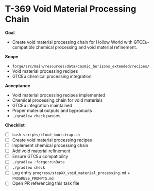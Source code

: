 # T-369 Void Material Processing Chain

**Goal**

- Create void material processing chain for Hollow World with GTCEu-compatible chemical processing and void material refinement.

**Scope**

- `forge/src/main/resources/data/cosmic_horizons_extended/recipes/`
- Void material processing recipes
- GTCEu chemical processing integration

**Acceptance**

- Void material processing recipes implemented
- Chemical processing chain for void materials
- GTCEu integration maintained
- Proper material outputs and byproducts
- `./gradlew check` passes

**Checklist**

- [ ] `bash scripts/cloud_bootstrap.sh`
- [ ] Create void material processing recipes
- [ ] Implement chemical processing chain
- [ ] Add void material refinement
- [ ] Ensure GTCEu compatibility
- [ ] `./gradlew :forge:runData`
- [ ] `./gradlew check`
- [ ] Log entry `progress/stepXX_void_material_processing.md` + `PROGRESS_PROMPTS.md`
- [ ] Open PR referencing this task file
